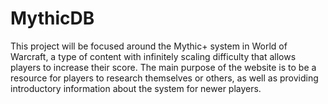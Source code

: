# MythicDB

This project will be focused around the Mythic+ system in World of Warcraft, a type of content with infinitely scaling difficulty that allows players to increase their score. The main purpose of the website is to be a resource for players to research themselves or others, as well as providing introductory information about the system for newer players.
